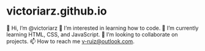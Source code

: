 # victoriarz.github.io
👋 Hi, I’m @victoriarz
👀 I’m interested in learning how to code.
🌱 I’m currently learning HTML, CSS, and JavaScript.
💞️ I’m looking to collaborate on projects.
📫 How to reach me v-ruiz@outlook.com.
